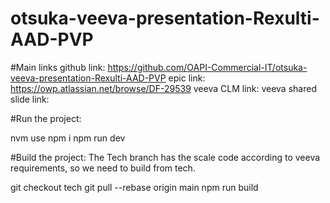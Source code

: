 # otsuka-veeva-presentation-Rexulti-AAD-PVP

#Main links
github link: https://github.com/OAPI-Commercial-IT/otsuka-veeva-presentation-Rexulti-AAD-PVP
epic link: https://owp.atlassian.net/browse/DF-29539
veeva CLM link:
veeva shared slide link:



#Run the project:

nvm use
npm i
npm run dev

#Build the project:
The Tech branch has the scale code according to veeva requirements, so we need to build from tech.

git checkout tech
git pull --rebase origin main
npm run build
